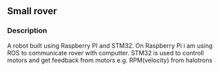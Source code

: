 ## Small rover 


### Description
A robot built using Raspberry PI and STM32. On Raspberry Pi i am using ROS to communicate rover with computter. STM32 is used to controll motors and get feedback from motors e.g. RPM(velocity) from halotrons